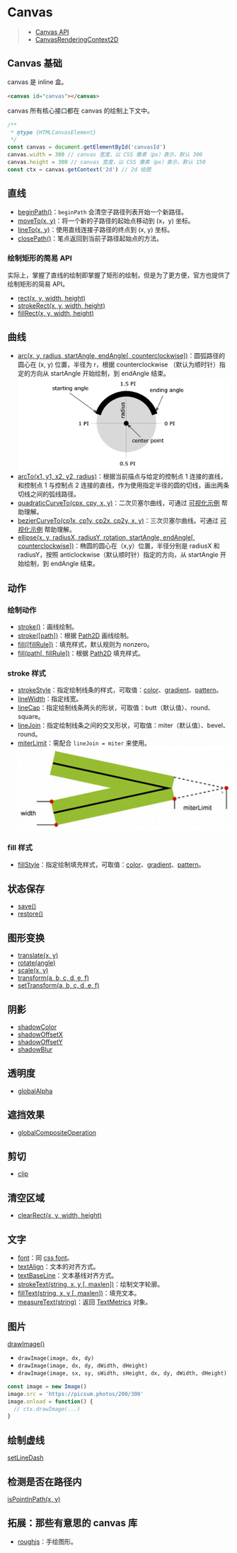 # Canvas

> - [Canvas API](https://developer.mozilla.org/zh-CN/docs/Web/API/Canvas_API)
> - [CanvasRenderingContext2D](https://developer.mozilla.org/zh-CN/docs/Web/API/CanvasRenderingContext2D)

## Canvas 基础

canvas 是 inline 盒。

```html
<canvas id="canvas"></canvas>
```

canvas 所有核心接口都在 canvas 的绘制上下文中。

```js
/**
 * @type {HTMLCanvasElement}
 */
const canvas = document.getElementById('canvasId')
canvas.width = 300 // canvas 宽度，以 CSS 像素（px）表示，默认 300
canvas.height = 300 // canvas 宽度，以 CSS 像素（px）表示，默认 150
const ctx = canvas.getContext('2d') // 2d 绘图
```

## 直线

- [beginPath()](https://developer.mozilla.org/zh-CN/docs/Web/API/CanvasRenderingContext2D/beginPath)：`beginPath` 会清空子路径列表开始一个新路径。
- [moveTo(x, y)](https://developer.mozilla.org/zh-CN/docs/Web/API/CanvasRenderingContext2D/moveTo)：将一个新的子路径的起始点移动到 (x，y) 坐标。
- [lineTo(x, y)](https://developer.mozilla.org/zh-CN/docs/Web/API/CanvasRenderingContext2D/lineTo)：使用直线连接子路径的终点到 (x, y) 坐标。
- [closePath()](https://developer.mozilla.org/zh-CN/docs/Web/API/CanvasRenderingContext2D/closePath)：笔点返回到当前子路径起始点的方法。

### 绘制矩形的简易 API

实际上，掌握了直线的绘制即掌握了矩形的绘制，但是为了更方便，官方也提供了绘制矩形的简易 API。

- [rect(x, y, width, height)](https://developer.mozilla.org/zh-CN/docs/Web/API/CanvasRenderingContext2D/rect)
- [strokeRect(x, y, width, height)](https://developer.mozilla.org/zh-CN/docs/Web/API/CanvasRenderingContext2D/strokeRect)
- [fillRect(x, y, width, height)](https://developer.mozilla.org/zh-CN/docs/Web/API/CanvasRenderingContext2D/fillRect)

## 曲线

- [arc(x, y, radius, startAngle, endAngle[, counterclockwise])](https://developer.mozilla.org/zh-CN/docs/Web/API/CanvasRenderingContext2D/arc)：圆弧路径的圆心在 (x, y) 位置，半径为 r，根据 counterclockwise （默认为顺时针）指定的方向从 startAngle 开始绘制，到 endAngle 结束。  
![arc](assets/arc.png)
- [arcTo(x1, y1, x2, y2, radius)](https://developer.mozilla.org/zh-CN/docs/Web/API/CanvasRenderingContext2D/arcTo)：根据当前描点与给定的控制点 1 连接的直线，和控制点 1 与控制点 2 连接的直线，作为使用指定半径的圆的切线，画出两条切线之间的弧线路径。
- [quadraticCurveTo(cpx, cpy, x, y)](https://developer.mozilla.org/zh-CN/docs/Web/API/CanvasRenderingContext2D/quadraticCurveTo)：二次贝塞尔曲线，可通过 [可视化示例](https://tinyurl.com/html5quadratic) 帮助理解。
- [bezierCurveTo(cp1x, cp1y, cp2x, cp2y, x, y)](https://developer.mozilla.org/zh-CN/docs/Web/API/CanvasRenderingContext2D/bezierCurveTo)：三次贝塞尔曲线。可通过 [可视化示例](https://tinyurl.com/html5bezier) 帮助理解。
- [ellipse(x, y, radiusX, radiusY, rotation, startAngle, endAngle[, counterclockwise])](https://developer.mozilla.org/zh-CN/docs/Web/API/CanvasRenderingContext2D/ellipse)：椭圆的圆心在（x,y）位置，半径分别是 radiusX 和 radiusY，按照 anticlockwise（默认顺时针）指定的方向，从 startAngle 开始绘制，到 endAngle 结束。

## 动作

### 绘制动作

- [stroke()](https://developer.mozilla.org/zh-CN/docs/Web/API/CanvasRenderingContext2D/stroke)：画线绘制。
- [stroke([path])](https://developer.mozilla.org/zh-CN/docs/Web/API/CanvasRenderingContext2D/stroke)：根据 [Path2D](https://developer.mozilla.org/zh-CN/docs/Web/API/Path2D) 画线绘制。
- [fill([fillRule])](https://developer.mozilla.org/zh-CN/docs/Web/API/CanvasRenderingContext2D/fill)：填充样式，默认规则为 nonzero。
- [fill(path[, fillRule])](https://developer.mozilla.org/zh-CN/docs/Web/API/CanvasRenderingContext2D/fill)：根据 [Path2D](https://developer.mozilla.org/zh-CN/docs/Web/API/Path2D) 填充样式。

### stroke 样式

- [strokeStyle](https://developer.mozilla.org/zh-CN/docs/Web/API/CanvasRenderingContext2D/strokeStyle)：指定绘制线条的样式，可取值：[color](https://developer.mozilla.org/zh-CN/docs/Web/CSS/color_value)、[gradient](https://developer.mozilla.org/zh-CN/docs/Web/API/CanvasGradient)、[pattern](https://developer.mozilla.org/zh-CN/docs/Web/API/CanvasPattern)。
- [lineWidth](https://developer.mozilla.org/zh-CN/docs/Web/API/CanvasRenderingContext2D/lineWidth)：指定线宽。
- [lineCap](https://developer.mozilla.org/zh-CN/docs/Web/API/CanvasRenderingContext2D/lineCap)：指定绘制线条两头的形状，可取值：butt（默认值）、round、square。
- [lineJoin](https://developer.mozilla.org/zh-CN/docs/Web/API/CanvasRenderingContext2D/lineJoin)：指定绘制线条之间的交叉形状，可取值：miter（默认值）、bevel、round。
- [miterLimit](https://developer.mozilla.org/zh-CN/docs/Web/API/CanvasRenderingContext2D/miterLimit)：需配合 `lineJoin = miter` 来使用。  
![lineJoin](assets/miterLimit.png)

### fill 样式

- [fillStyle](https://developer.mozilla.org/zh-CN/docs/Web/API/CanvasRenderingContext2D/fillStyle)：指定绘制填充样式，可取值：[color](https://developer.mozilla.org/zh-CN/docs/Web/CSS/color_value)、[gradient](https://developer.mozilla.org/zh-CN/docs/Web/API/CanvasGradient)、[pattern](https://developer.mozilla.org/zh-CN/docs/Web/API/CanvasPattern)。

## 状态保存

- [save()](https://developer.mozilla.org/zh-CN/docs/Web/API/CanvasRenderingContext2D/save)
- [restore()](https://developer.mozilla.org/zh-CN/docs/Web/API/CanvasRenderingContext2D/restore)

## 图形变换

- [translate(x, y)](https://developer.mozilla.org/zh-CN/docs/Web/API/CanvasRenderingContext2D/translate)
- [rotate(angle)](https://developer.mozilla.org/zh-CN/docs/Web/API/CanvasRenderingContext2D/rotate)
- [scale(x, y)](https://developer.mozilla.org/zh-CN/docs/Web/API/CanvasRenderingContext2D/scale)
- [transform(a, b, c, d, e, f)](https://developer.mozilla.org/zh-CN/docs/Web/API/CanvasRenderingContext2D/transform)
- [setTransform(a, b, c, d, e, f)](https://developer.mozilla.org/zh-CN/docs/Web/API/CanvasRenderingContext2D/setTransform)

## 阴影

- [shadowColor](https://developer.mozilla.org/zh-CN/docs/Web/API/CanvasRenderingContext2D/shadowColor)
- [shadowOffsetX](https://developer.mozilla.org/zh-CN/docs/Web/API/CanvasRenderingContext2D/shadowOffsetX)
- [shadowOffsetY](https://developer.mozilla.org/zh-CN/docs/Web/API/CanvasRenderingContext2D/shadowOffsetY)
- [shadowBlur](https://developer.mozilla.org/zh-CN/docs/Web/API/CanvasRenderingContext2D/shadowBlur)

## 透明度

- [globalAlpha](https://developer.mozilla.org/zh-CN/docs/Web/API/CanvasRenderingContext2D/globalAlpha)

## 遮挡效果

- [globalCompositeOperation](https://developer.mozilla.org/zh-CN/docs/Web/API/CanvasRenderingContext2D/globalCompositeOperation)

## 剪切

- [clip](https://developer.mozilla.org/zh-CN/docs/Web/API/CanvasRenderingContext2D/clip)

## 清空区域

- [clearRect(x, y, width, height)](https://developer.mozilla.org/zh-CN/docs/Web/API/CanvasRenderingContext2D/clearRect)

## 文字

- [font](https://developer.mozilla.org/zh-CN/docs/Web/API/CanvasRenderingContext2D/font)：同 [css font](https://developer.mozilla.org/zh-CN/docs/Web/CSS/font)。
- [textAlign](https://developer.mozilla.org/zh-CN/docs/Web/API/CanvasRenderingContext2D/textAlign)：文本的对齐方式。
- [textBaseLine](https://developer.mozilla.org/zh-CN/docs/Web/API/CanvasRenderingContext2D/textBaseLine)：文本基线对齐方式。
- [strokeText(string, x, y [, maxlen])](https://developer.mozilla.org/zh-CN/docs/Web/API/CanvasRenderingContext2D/strokeText)：绘制文字轮廓。
- [fillText(string, x, y [, maxlen])](https://developer.mozilla.org/zh-CN/docs/Web/API/CanvasRenderingContext2D/fillText)：填充文本。
- [measureText(string)](https://developer.mozilla.org/zh-CN/docs/Web/API/CanvasRenderingContext2D/measureText)：返回 [TextMetrics](https://developer.mozilla.org/zh-CN/docs/Web/API/TextMetrics) 对象。

## 图片

[drawImage()](https://developer.mozilla.org/zh-CN/docs/Web/API/CanvasRenderingContext2D/drawImage)

- `drawImage(image, dx, dy)`
- `drawImage(image, dx, dy, dWidth, dHeight)`
- `drawImage(image, sx, sy, sWidth, sHeight, dx, dy, dWidth, dHeight)`

```js
const image = new Image()
image.src = 'https://picsum.photos/200/300'
image.onload = function() {
  // ctx.drawImage(...)
}
```

## 绘制虚线

[setLineDash](https://developer.mozilla.org/zh-CN/docs/Web/API/CanvasRenderingContext2D/setLineDash)

## 检测是否在路径内

[isPointInPath(x, y)](https://developer.mozilla.org/zh-CN/docs/Web/API/CanvasRenderingContext2D/isPointInPath)

## 拓展：那些有意思的 canvas 库

- [roughjs](https://roughjs.com/)：手绘图形。
